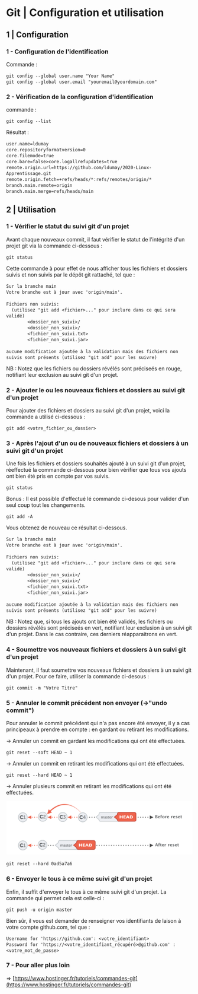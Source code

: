 # Git | Configuration et utilisation

## 1 | Configuration

### 1 - Configuration de l'identification
Commande :
```
git config --global user.name "Your Name"
git config --global user.email "youremail@yourdomain.com"
```

### 2 - Vérification de la configuration d'identification
commande :
```
git config --list
```

Résultat :
```
user.name=ldumay
core.repositoryformatversion=0
core.filemode=true
core.bare=false>core.logallrefupdates=true
remote.origin.url=https://github.com/ldumay/2020-Linux-Apprentissage.git
remote.origin.fetch=+refs/heads/*:refs/remotes/origin/*
branch.main.remote=origin
branch.main.merge=refs/heads/main
```
## 2 | Utilisation

### 1 - Vérifier le statut du suivi git d'un projet

Avant chaque nouveaux commit, il faut vérifier le statut de l'intégrité d'un projet git via la commande ci-dessous :
```
git status
```

Cette commande à pour effet de nous afficher tous les fichiers et dossiers suivis et non suivis par le dépôt git rattaché, tel que :

```
Sur la branche main
Votre branche est à jour avec 'origin/main'.

Fichiers non suivis:
  (utilisez "git add <fichier>..." pour inclure dans ce qui sera validé)
        <dossier_non_suivi>/
        <dossier_non_suivi>/
        <fichier_non_suivi.txt>
        <fichier_non_suivi.jar>

aucune modification ajoutée à la validation mais des fichiers non suivis sont présents (utilisez "git add" pour les suivre)
```
NB : Notez que les fichiers ou dossiers révélés sont préciseés en rouge, notifiant leur exclusion au suivi git d'un projet.

### 2 - Ajouter le ou les nouveaux fichiers et dossiers au suivi git d'un projet

Pour ajouter des fichiers et dossiers au suivi git d'un projet, voici la commande a utilisé ci-dessous :
```
git add <votre_fichier_ou_dossier>
```

### 3 - Après l'ajout d'un ou de nouveaux fichiers et dossiers à un suivi git d'un projet

Une fois les fichiers et dossiers souhaités ajouté à un suivi git d'un projet, réeffectué la commande ci-dessous pour bien vérifier que tous vos ajouts ont bien été pris en compte par vos suivis.

```
git status
```

Bonus : Il est possible d'effectué lé commande ci-desous pour valider d'un seul coup tout les changements.

```
git add -A
```

Vous obtenez de nouveau ce résultat ci-dessous.

```
Sur la branche main
Votre branche est à jour avec 'origin/main'.

Fichiers non suivis:
  (utilisez "git add <fichier>..." pour inclure dans ce qui sera validé)
        <dossier_non_suivi>/
        <dossier_non_suivi>/
        <fichier_non_suivi.txt>
        <fichier_non_suivi.jar>

aucune modification ajoutée à la validation mais des fichiers non suivis sont présents (utilisez "git add" pour les suivre)
```
NB : Notez que, si tous les ajouts ont bien été validés, les fichiers ou dossiers révélés sont préciseés en vert, notifiant leur exclusion à un suivi git d'un projet. Dans le cas contraire, ces derniers réapparaitrons en vert.

### 4 - Soumettre vos nouveaux fichiers et dossiers à un suivi git d'un projet

Maintenant, il faut soumettre vos nouveaux fichiers et dossiers à un suivi git d'un projet. Pour ce faire, utiliser la commande ci-desous :

```
git commit -m "Votre Titre"
```

### 5 - Annuler le commit précédent non envoyer (->"undo commit")

Pour annuler le commit précédent qui n'a pas encore été envoyer, il y a cas principeaux à prendre en compte : en gardant ou retirant les modifications.

-> Annuler un commit en gardant les modifications qui ont été effectuées.

```
git reset --soft HEAD ~ 1
```

-> Annuler un commit en retirant les modifications qui ont été effectuées.

```
git reset --hard HEAD ~ 1
```

-> Annuler plusieurs commit en retirant les modifications qui ont été effectuées.

![Multiple Undo](./img/git_mutiple_undo.png)

```
git reset --hard 0ad5a7a6
```

### 6 - Envoyer le tous à ce même suivi git d'un projet

Enfin, il suffit d'envoyer le tous à ce même suivi git d'un projet. La commande qui permet cela est celle-ci :

```
git push -u origin master
```

Bien sûr, il vous est demander de renseigner vos identifiants de laison à votre compte github.com, tel que :

```
Username for 'https://github.com': <votre_identifiant>
Password for 'https://<votre_identifiant_récupéré>@github.com' : <votre_mot_de_passe>
```

### 7 - Pour aller plus loin

=> [https://www.hostinger.fr/tutoriels/commandes-git](https://www.hostinger.fr/tutoriels/commandes-git)